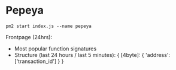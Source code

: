 # Pepeya

```
pm2 start index.js --name pepeya
```

Frontpage (24hrs):
- Most popular function signatures
- Structure (last 24 hours / last 5 minutes):
    {
        [4byte]: {
            'address': ['transaction_id']
        }
    }


